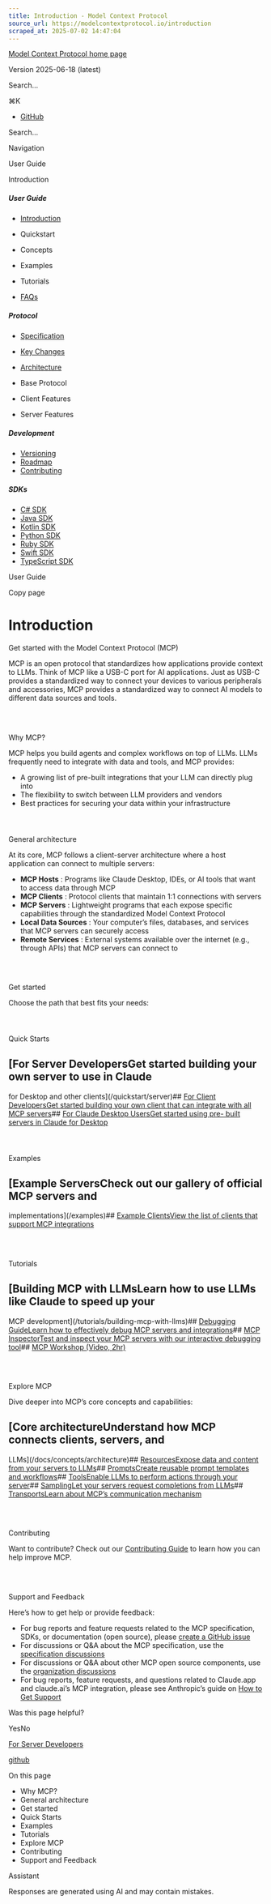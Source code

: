 ```yaml
---
title: Introduction - Model Context Protocol
source_url: https://modelcontextprotocol.io/introduction
scraped_at: 2025-07-02 14:47:04
---
```


[Model Context Protocol home page](/)

Version 2025-06-18 (latest)

Search...

⌘K

  * [GitHub](https://github.com/modelcontextprotocol)

Search...

Navigation

User Guide

Introduction

##### User Guide

  * [Introduction](/introduction)
  * Quickstart

  * Concepts

  * Examples

  * Tutorials

  * [FAQs](/faqs)

##### Protocol

  * [Specification](/specification/2025-06-18)
  * [Key Changes](/specification/2025-06-18/changelog)
  * [Architecture](/specification/2025-06-18/architecture)
  * Base Protocol

  * Client Features

  * Server Features

##### Development

  * [Versioning](/specification/versioning)
  * [Roadmap](/development/roadmap)
  * [Contributing](/development/contributing)

##### SDKs

  * [C# SDK](https://github.com/modelcontextprotocol/csharp-sdk)
  * [Java SDK](https://github.com/modelcontextprotocol/java-sdk)
  * [Kotlin SDK](https://github.com/modelcontextprotocol/kotlin-sdk)
  * [Python SDK](https://github.com/modelcontextprotocol/python-sdk)
  * [Ruby SDK](https://github.com/modelcontextprotocol/ruby-sdk)
  * [Swift SDK](https://github.com/modelcontextprotocol/swift-sdk)
  * [TypeScript SDK](https://github.com/modelcontextprotocol/typescript-sdk)

User Guide

Copy page

# Introduction

Get started with the Model Context Protocol (MCP)

MCP is an open protocol that standardizes how applications provide context to
LLMs. Think of MCP like a USB-C port for AI applications. Just as USB-C
provides a standardized way to connect your devices to various peripherals and
accessories, MCP provides a standardized way to connect AI models to different
data sources and tools.

##

​

Why MCP?

MCP helps you build agents and complex workflows on top of LLMs. LLMs
frequently need to integrate with data and tools, and MCP provides:

  * A growing list of pre-built integrations that your LLM can directly plug into
  * The flexibility to switch between LLM providers and vendors
  * Best practices for securing your data within your infrastructure

###

​

General architecture

At its core, MCP follows a client-server architecture where a host application
can connect to multiple servers:

  * **MCP Hosts** : Programs like Claude Desktop, IDEs, or AI tools that want to access data through MCP
  * **MCP Clients** : Protocol clients that maintain 1:1 connections with servers
  * **MCP Servers** : Lightweight programs that each expose specific capabilities through the standardized Model Context Protocol
  * **Local Data Sources** : Your computer’s files, databases, and services that MCP servers can securely access
  * **Remote Services** : External systems available over the internet (e.g., through APIs) that MCP servers can connect to

##

​

Get started

Choose the path that best fits your needs:

###

​

Quick Starts

## [For Server DevelopersGet started building your own server to use in Claude
for Desktop and other clients](/quickstart/server)## [For Client DevelopersGet
started building your own client that can integrate with all MCP
servers](/quickstart/client)## [For Claude Desktop UsersGet started using pre-
built servers in Claude for Desktop](/quickstart/user)

###

​

Examples

## [Example ServersCheck out our gallery of official MCP servers and
implementations](/examples)## [Example ClientsView the list of clients that
support MCP integrations](/clients)

##

​

Tutorials

## [Building MCP with LLMsLearn how to use LLMs like Claude to speed up your
MCP development](/tutorials/building-mcp-with-llms)## [Debugging GuideLearn
how to effectively debug MCP servers and
integrations](/docs/tools/debugging)## [MCP InspectorTest and inspect your MCP
servers with our interactive debugging tool](/docs/tools/inspector)## [MCP
Workshop (Video, 2hr)](https://www.youtube.com/watch?v=kQmXtrmQ5Zg)

##

​

Explore MCP

Dive deeper into MCP’s core concepts and capabilities:

## [Core architectureUnderstand how MCP connects clients, servers, and
LLMs](/docs/concepts/architecture)## [ResourcesExpose data and content from
your servers to LLMs](/docs/concepts/resources)## [PromptsCreate reusable
prompt templates and workflows](/docs/concepts/prompts)## [ToolsEnable LLMs to
perform actions through your server](/docs/concepts/tools)## [SamplingLet your
servers request completions from LLMs](/docs/concepts/sampling)##
[TransportsLearn about MCP’s communication
mechanism](/docs/concepts/transports)

##

​

Contributing

Want to contribute? Check out our [Contributing
Guide](/development/contributing) to learn how you can help improve MCP.

##

​

Support and Feedback

Here’s how to get help or provide feedback:

  * For bug reports and feature requests related to the MCP specification, SDKs, or documentation (open source), please [create a GitHub issue](https://github.com/modelcontextprotocol)
  * For discussions or Q&A about the MCP specification, use the [specification discussions](https://github.com/modelcontextprotocol/specification/discussions)
  * For discussions or Q&A about other MCP open source components, use the [organization discussions](https://github.com/orgs/modelcontextprotocol/discussions)
  * For bug reports, feature requests, and questions related to Claude.app and claude.ai’s MCP integration, please see Anthropic’s guide on [How to Get Support](https://support.anthropic.com/en/articles/9015913-how-to-get-support)

Was this page helpful?

YesNo

[For Server Developers](/quickstart/server)

[github](https://github.com/modelcontextprotocol)

On this page

  * Why MCP?
  * General architecture
  * Get started
  * Quick Starts
  * Examples
  * Tutorials
  * Explore MCP
  * Contributing
  * Support and Feedback

Assistant

Responses are generated using AI and may contain mistakes.


